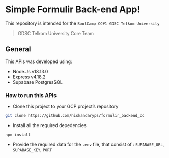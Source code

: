 # Simple Formulir Back-end App!
This repository is intended for the `BootCamp CC#1 GDSC Telkom University` 
> GDSC Telkom University Core Team

## General
This APIs was developed using:
- Node.Js v18.13.0
- Express v4.18.2
- Supabase PostgresSQL

### How to run this APIs
- Clone this project to your GCP project’s repository
```bash
git clone https://github.com/hiskandaryps/formulir_backend_cc
``` 
- Install all the required depedencies
```bash
npm install
``` 
- Provide the required data for the `.env` file, that consist of : `SUPABASE_URL`, `SUPABASE_KEY`, `PORT`
